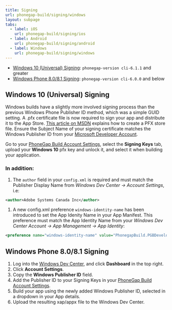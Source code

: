 ```yaml
---
title: Signing
url: phonegap-build/signing/windows
layout: subpage
tabs:
  - label: iOS
    url: phonegap-build/signing/ios
  - label: Android
    url: phonegap-build/signing/android
  - label: Windows
    url: phonegap-build/signing/windows  
---
```


- [Windows 10 (Universal) Signing](#windows): `phonegap-version cli-6.1.1` and greater
- [Windows Phone 8.0/8.1 Signing](#winphone8): `phonegap-version cli-6.0.0` and below

<a class="anchor" id="windows"></a>

## Windows 10 (Universal) Signing

Windows builds have a slightly more involved signing process than the previous Windows Phone Publisher ID method, which was a simple GUID setting. A .pfx certificate file is now required to sign your app and distribute it to the App Store. [This article on MSDN](https://msdn.microsoft.com/en-us/library/windows/desktop/jj835832%28v=vs.85%29.aspx) explains how to create a PFX store file. Ensure the Subject Name of your signing certificate matches the Windows Publisher ID from your [Microsoft Developer Account](https://developer.microsoft.com/en-us/dashboard/account/management).

Go to your [PhoneGap Build Account Settings](https://buildstage.phonegap.com/people/edit), select the **Signing Keys** tab, upload your **Windows 10** pfx key and unlock it, and select it when building your application.

### In addition:

1. The `author` field in your `config.xml` is required and must match the Publisher Display Name from *Windows Dev Center -> Account Settings*, i.e:

  ```xml
  <author>Adobe Systems Canada Inc</author>
  ```

1. A new config.xml preference `windows-identity-name` has been introduced to set the App Idenity Name in your App Manifest. This preference must match the App Identity Name from your *Windows Dev Center Account -> App Management -> App Identity*:

  ```xml
  <preference name="windows-identity-name" value="PhonegapBuild.PGBDeveloper" />
  ```

<a class="anchor" id="winphone8"></a>

## Windows Phone 8.0/8.1 Signing

1. Log into the [Windows Dev Center](http://dev.windows.com), and click **Dashboard** in the top right.
1. Click **Account Settings**.
1. Copy the **Windows Publisher ID** field.
1. Add the Publisher ID to your Signing Keys in your [PhoneGap Build Account Settings](https://build.phonegap.com/people/edit).
1. Build your app using the newly added Windows Publisher ID, selected in a dropdown in your App details.
1. Upload the resulting xap/appx file to the Windows Dev Center.
